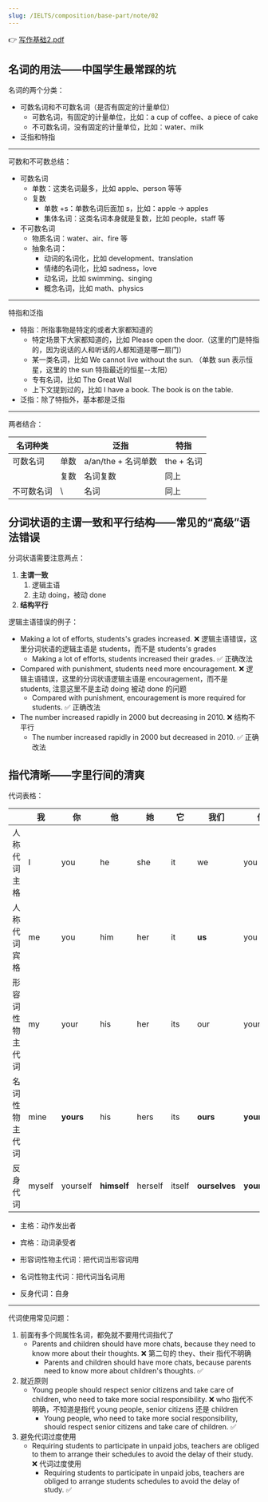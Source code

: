 ```yaml
---
slug: /IELTS/composition/base-part/note/02
---
```


👉 [写作基础2.pdf](./写作基础2.pdf)

## 名词的用法——中国学生最常踩的坑

名词的两个分类：
- 可数名词和不可数名词（是否有固定的计量单位）
  - 可数名词，有固定的计量单位，比如：a cup of coffee、a piece of cake
  - 不可数名词，没有固定的计量单位，比如：water、milk
- 泛指和特指


---
可数和不可数总结：
- 可数名词
  - 单数：这类名词最多，比如 apple、person 等等
  - 复数
    - 单数 +s：单数名词后面加 s，比如：apple -> apples
    - 集体名词：这类名词本身就是复数，比如 people，staff 等
- 不可数名词
  - 物质名词：water、air、fire 等
  - 抽象名词：
    - 动词的名词化，比如 development、translation
    - 情绪的名词化，比如 sadness，love
    - 动名词，比如 swimming、singing
    - 概念名词，比如 math、physics

---
特指和泛指
- 特指：所指事物是特定的或者大家都知道的
  - 特定场景下大家都知道的，比如 Please open the door.（这里的门是特指的，因为说话的人和听话的人都知道是哪一扇门）
  - 某一类名词，比如 We cannot live without the sun. （单数 sun 表示恒星，这里的 the sun 特指最近的恒星--太阳）
  - 专有名词，比如 The Great Wall
  - 上下文提到过的，比如 I have a book. The book is on the table.
- 泛指：除了特指外，基本都是泛指

---
两者结合：

| 名词种类   |      | 泛指                | 特指       |
| ---------- | ---- | ------------------- | ---------- |
| 可数名词   | 单数 | a/an/the + 名词单数 | the + 名词 |
|            | 复数 | 名词复数            | 同上       |
| 不可数名词 | \    | 名词                | 同上       |

## 分词状语的主谓一致和平行结构——常见的“高级”语法错误
分词状语需要注意两点：
1. **主谓一致**
   1. 逻辑主语
   2. 主动 doing，被动 done
2. **结构平行**

逻辑主语错误的例子：
- Making a lot of efforts, students's grades increased. ❌ 逻辑主语错误，这里分词状语的逻辑主语是 students，而不是 students's grades
  - Making a lot of efforts, students increased their grades. ✅ 正确改法
- Compared with punishment, students need more encouragement. ❌ 逻辑主语错误，这里的分词状语逻辑主语是 encouragement，而不是 students, 注意这里不是主动 doing 被动 done 的问题
  - Compared with punishment, encouragement is more required for students. ✅ 正确改法
- The number increased rapidly in 2000 but decreasing in 2010. ❌ 结构不平行
  - The number increased rapidly in 2000 but decreased in 2010. ✅ 正确改法

## 指代清晰——字里行间的清爽

代词表格：

|                  | 我     | 你        | 他          | 她      | 它     | 我们          | 你们           | 它们           |
| ---------------- | ------ | --------- | ----------- | ------- | ------ | ------------- | -------------- | -------------- |
| 人称代词主格     | I      | you       | he          | she     | it     | we            | you            | they           |
| 人称代词宾格     | me     | you       | him         | her     | it     | **us**        | you            | them           |
| 形容词性物主代词 | my     | your      | his         | her     | its    | our           | your           | their          |
| 名词性物主代词   | mine   | **yours** | his         | hers    | its    | **ours**      | **yours**      | **theirs**     |
| 反身代词         | myself | yourself  | **himself** | herself | itself | **ourselves** | **yourselves** | **themselves** |

- 主格：动作发出者

- 宾格：动词承受者

- 形容词性物主代词：把代词当形容词用

- 名词性物主代词：把代词当名词用

- 反身代词：自身

---

代词使用常见问题：
1. 前面有多个同属性名词，都免就不要用代词指代了
   - Parents and children should have more chats, because they need to know more about their thoughts. ❌ 第二句的 they、their 指代不明确
      - Parents and children should have more chats, because parents need to know more about children's thoughts. ✅
2. 就近原则
   - Young people should respect senior citizens and take care of children, who need to take more social responsibility. ❌ who 指代不明确，不知道是指代 young people, senior citizens 还是 children
      - Young people, who need to take more social responsibility, should respect senior citizens and take care of children. ✅
3. 避免代词过度使用
   - Requiring students to participate in unpaid jobs, teachers are obliged to them to arrange their schedules to avoid the delay of their study. ❌ 代词过度使用
     - Requiring students to participate in unpaid jobs, teachers are obliged to arrange students schedules to avoid the delay of study. ✅
